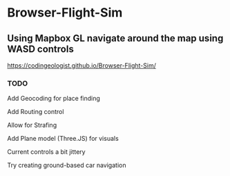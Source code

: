 # Browser-Flight-Sim
## Using Mapbox GL navigate around the map using WASD controls

https://codingeologist.github.io/Browser-Flight-Sim/

### TODO
Add Geocoding for place finding

Add Routing control

Allow for Strafing

Add Plane model (Three.JS) for visuals

Current controls a bit jittery

Try creating ground-based car navigation
